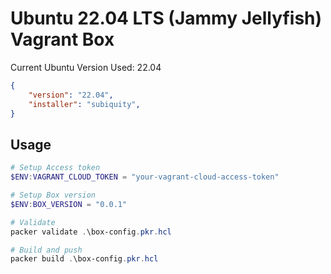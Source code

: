 # Ubuntu 22.04 LTS (Jammy Jellyfish) Vagrant Box

Current Ubuntu Version Used: 22.04

```json
{
    "version": "22.04",
    "installer": "subiquity",
}
```


## Usage

```powershell
# Setup Access token
$ENV:VAGRANT_CLOUD_TOKEN = "your-vagrant-cloud-access-token"

# Setup Box version
$ENV:BOX_VERSION = "0.0.1"

# Validate
packer validate .\box-config.pkr.hcl

# Build and push
packer build .\box-config.pkr.hcl
```